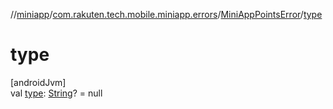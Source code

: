 //[miniapp](../../../index.md)/[com.rakuten.tech.mobile.miniapp.errors](../index.md)/[MiniAppPointsError](index.md)/[type](type.md)

# type

[androidJvm]\
val [type](type.md): [String](https://kotlinlang.org/api/latest/jvm/stdlib/kotlin/-string/index.html)? = null
